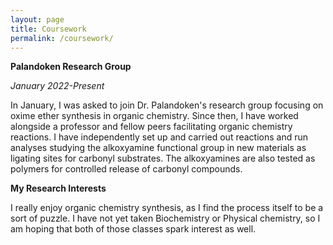```yaml
---
layout: page
title: Coursework
permalink: /coursework/
---
```


**Palandoken Research Group**

_January 2022-Present_

In January, I was asked to join Dr. Palandoken's research group focusing on oxime ether synthesis in organic chemistry. Since then, I have worked alongside a professor and fellow peers facilitating organic chemistry reactions. I have independently set up and carried out reactions and run analyses studying the alkoxyamine functional group in new materials as ligating sites for carbonyl substrates.  The alkoxyamines are also tested as polymers for controlled release of carbonyl compounds.


**My Research Interests**

I really enjoy organic chemistry synthesis, as I find the process itself to be a sort of puzzle. I have not yet taken Biochemistry or Physical chemistry, so I am hoping that both of those classes spark interest as well. 
